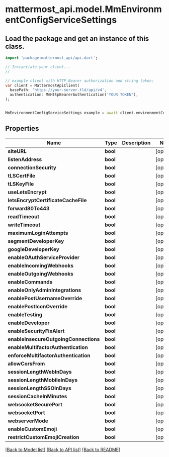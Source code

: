 # mattermost_api.model.MmEnvironmentConfigServiceSettings

## Load the package and get an instance of this class.
```dart
import 'package:mattermost_api/api.dart';

// Instantiate your client...
//

// example client with HTTP Bearer authorization and string token:
var client = MattermostApiClient(
  basePath: 'https://your-server.tld/api/v4',
  authentication: MmHttpBearerAuthentication('YOUR TOKEN'),
);


MmEnvironmentConfigServiceSettings example = await client.environmentConfigServiceSettings.FUNCTION_THAT_RETURNS_THIS_CLASS();

```

## Properties
Name | Type | Description | Notes
------------ | ------------- | ------------- | -------------
**siteURL** | **bool** |  | [optional] 
**listenAddress** | **bool** |  | [optional] 
**connectionSecurity** | **bool** |  | [optional] 
**tLSCertFile** | **bool** |  | [optional] 
**tLSKeyFile** | **bool** |  | [optional] 
**useLetsEncrypt** | **bool** |  | [optional] 
**letsEncryptCertificateCacheFile** | **bool** |  | [optional] 
**forward80To443** | **bool** |  | [optional] 
**readTimeout** | **bool** |  | [optional] 
**writeTimeout** | **bool** |  | [optional] 
**maximumLoginAttempts** | **bool** |  | [optional] 
**segmentDeveloperKey** | **bool** |  | [optional] 
**googleDeveloperKey** | **bool** |  | [optional] 
**enableOAuthServiceProvider** | **bool** |  | [optional] 
**enableIncomingWebhooks** | **bool** |  | [optional] 
**enableOutgoingWebhooks** | **bool** |  | [optional] 
**enableCommands** | **bool** |  | [optional] 
**enableOnlyAdminIntegrations** | **bool** |  | [optional] 
**enablePostUsernameOverride** | **bool** |  | [optional] 
**enablePostIconOverride** | **bool** |  | [optional] 
**enableTesting** | **bool** |  | [optional] 
**enableDeveloper** | **bool** |  | [optional] 
**enableSecurityFixAlert** | **bool** |  | [optional] 
**enableInsecureOutgoingConnections** | **bool** |  | [optional] 
**enableMultifactorAuthentication** | **bool** |  | [optional] 
**enforceMultifactorAuthentication** | **bool** |  | [optional] 
**allowCorsFrom** | **bool** |  | [optional] 
**sessionLengthWebInDays** | **bool** |  | [optional] 
**sessionLengthMobileInDays** | **bool** |  | [optional] 
**sessionLengthSSOInDays** | **bool** |  | [optional] 
**sessionCacheInMinutes** | **bool** |  | [optional] 
**websocketSecurePort** | **bool** |  | [optional] 
**websocketPort** | **bool** |  | [optional] 
**webserverMode** | **bool** |  | [optional] 
**enableCustomEmoji** | **bool** |  | [optional] 
**restrictCustomEmojiCreation** | **bool** |  | [optional] 

[[Back to Model list]](../GENERATED_README.md#documentation-for-models) [[Back to API list]](../GENERATED_README.md#documentation-for-api-endpoints) [[Back to README]](../GENERATED_README.md)



